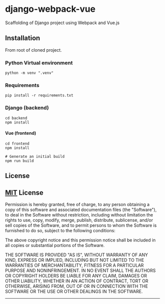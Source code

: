 # django-webpack-vue
Scaffolding of Django project using Webpack and Vue.js

## Installation 

From root of cloned project.

### Python Virtual environment

	python -m venv ".venv"

### Requirements

	pip install -r requirements.txt

### Django (backend)

	cd backend
	npm install

#### Vue (frontend)

    cd frontend
    npm install

	# Generate an initial build
	npm run build


## License

## [MIT](http://opensource.org/licenses/MIT) License

Permission is hereby granted, free of charge, to any person obtaining a copy of this software and associated documentation files (the "Software"), to deal in the Software without restriction, including without limitation the rights to use, copy, modify, merge, publish, distribute, sublicense, and/or sell copies of the Software, and to permit persons to whom the Software is furnished to do so, subject to the following conditions:

The above copyright notice and this permission notice shall be included in all copies or substantial portions of the Software.

THE SOFTWARE IS PROVIDED "AS IS", WITHOUT WARRANTY OF ANY KIND, EXPRESS OR IMPLIED, INCLUDING BUT NOT LIMITED TO THE WARRANTIES OF MERCHANTABILITY, FITNESS FOR A PARTICULAR PURPOSE AND NONINFRINGEMENT. IN NO EVENT SHALL THE AUTHORS OR COPYRIGHT HOLDERS BE LIABLE FOR ANY CLAIM, DAMAGES OR OTHER LIABILITY, WHETHER IN AN ACTION OF CONTRACT, TORT OR OTHERWISE, ARISING FROM, OUT OF OR IN CONNECTION WITH THE SOFTWARE OR THE USE OR OTHER DEALINGS IN THE SOFTWARE.

---
